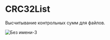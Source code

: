 # CRC32List
Высчитывание контрольных сумм для файлов.

![Без имени-3](https://user-images.githubusercontent.com/21084600/169848271-6bbe058b-f206-4142-8b99-be9abebaef49.jpg)
